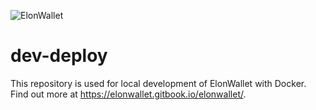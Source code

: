 ![ElonWallet](https://github.com/elonwallet-io/dev-deploy/assets/57064670/54b91e8d-ebf8-43d3-a453-880d292c1f9e)
# dev-deploy
This repository is used for local development of ElonWallet with Docker. Find out more at https://elonwallet.gitbook.io/elonwallet/.
